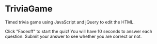 # TriviaGame

Timed trivia game using JavaScript and jQuery to edit the HTML.

Click "Faceoff" to start the quiz! You will have 10 seconds to answer each question. Submit your answer to see
whether you are correct or not. 